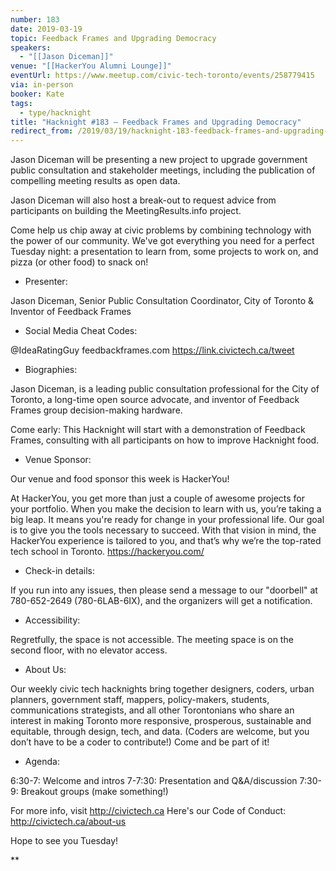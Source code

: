 ```yaml
---
number: 183
date: 2019-03-19
topic: Feedback Frames and Upgrading Democracy
speakers:
  - "[[Jason Diceman]]"
venue: "[[HackerYou Alumni Lounge]]"
eventUrl: https://www.meetup.com/civic-tech-toronto/events/258779415
via: in-person
booker: Kate
tags:
  - type/hacknight
title: "Hacknight #183 – Feedback Frames and Upgrading Democracy"
redirect_from: /2019/03/19/hacknight-183-feedback-frames-and-upgrading-democracy-with-jason-diceman/
---
```


Jason Diceman will be presenting a new project to upgrade government public consultation and stakeholder meetings, including the publication of compelling meeting results as open data.

Jason Diceman will also host a break-out to request advice from participants on building the MeetingResults.info project.

Come help us chip away at civic problems by combining technology with the power of our community. We've got everything you need for a perfect Tuesday night: a presentation to learn from, some projects to work on, and pizza (or other food) to snack on!

+ Presenter:

Jason Diceman, Senior Public Consultation Coordinator, City of Toronto & Inventor of Feedback Frames

+ Social Media Cheat Codes:

@IdeaRatingGuy feedbackframes.com
https://link.civictech.ca/tweet

+ Biographies:

Jason Diceman, is a leading public consultation professional for the City of Toronto, a long-time open source advocate, and inventor of Feedback Frames group decision-making hardware.

Come early: This Hacknight will start with a demonstration of Feedback Frames, consulting with all participants on how to improve Hacknight food.

+ Venue Sponsor:

Our venue and food sponsor this week is HackerYou!

At HackerYou, you get more than just a couple of awesome projects for your portfolio. When you make the decision to learn with us, you’re taking a big leap. It means you're ready for change in your professional life. Our goal is to give you the tools necessary to succeed. With that vision in mind, the HackerYou experience is tailored to you, and that’s why we’re the top-rated tech school in Toronto. https://hackeryou.com/

+ Check-in details:

If you run into any issues, then please send a message to our "doorbell" at 780-652-2649 (780-6LAB-6IX), and the organizers will get a notification.

+ Accessibility:

Regretfully, the space is not accessible. The meeting space is on the second floor, with no elevator access.

+ About Us:

Our weekly civic tech hacknights bring together designers, coders, urban planners, government staff, mappers, policy-makers, students, communications strategists, and all other Torontonians who share an interest in making Toronto more responsive, prosperous, sustainable and equitable, through design, tech, and data. (Coders are welcome, but you don’t have to be a coder to contribute!) Come and be part of it!

+ Agenda:

6:30-7: Welcome and intros
7-7:30: Presentation and Q&A/discussion
7:30-9: Breakout groups (make something!)

For more info, visit http://civictech.ca
Here's our Code of Conduct: http://civictech.ca/about-us

Hope to see you Tuesday!

**